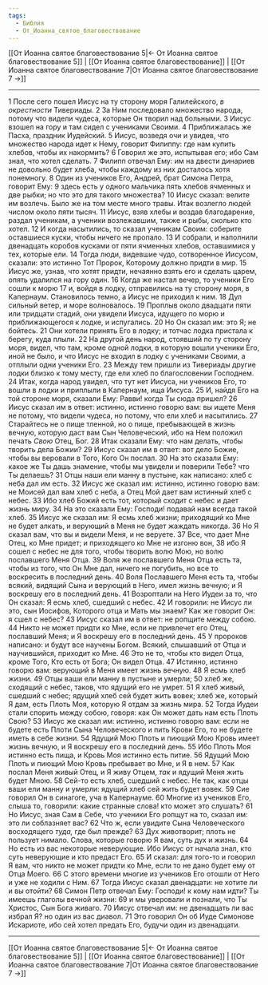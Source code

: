 ```yaml
---
tags:
  - Библия
  - От_Иоанна_святое_благовествование
---
```

[[От Иоанна святое благовествование 5|← От Иоанна святое благовествование 5]] | [[От Иоанна святое благовествование]] | [[От Иоанна святое благовествование 7|От Иоанна святое благовествование 7 →]]

---
1 После сего пошел Иисус на ту сторону моря Галилейского, <I>в</I> <I>окрестности</I> Тивериады.
2 За Ним последовало множество народа, потому что видели чудеса, которые Он творил над больными.
3 Иисус взошел на гору и там сидел с учениками Своими.
4 Приближалась же Пасха, праздник Иудейский.
5 Иисус, возведя очи и увидев, что множество народа идет к Нему, говорит Филиппу: где нам купить хлебов, чтобы их накормить?
6 Говорил же это, испытывая его; ибо Сам знал, что хотел сделать.
7 Филипп отвечал Ему: им на двести динариев не довольно будет хлеба, чтобы каждому из них досталось хотя понемногу.
8 Один из учеников Его, Андрей, брат Симона Петра, говорит Ему:
9 здесь есть у одного мальчика пять хлебов ячменных и две рыбки; но что это для такого множества?
10 Иисус сказал: велите им возлечь. Было же на том месте много травы. Итак возлегло людей числом около пяти тысяч.
11 Иисус, взяв хлебы и воздав благодарение, раздал ученикам, а ученики возлежавшим, также и рыбы, сколько кто хотел.
12 И когда насытились, то сказал ученикам Своим: соберите оставшиеся куски, чтобы ничего не пропало.
13 И собрали, и наполнили двенадцать коробов кусками от пяти ячменных хлебов, оставшимися у тех, которые ели.
14 Тогда люди, видевшие чудо, сотворенное Иисусом, сказали: это истинно Тот Пророк, Которому должно придти в мир.
15 Иисус же, узнав, что хотят придти, нечаянно взять его и сделать царем, опять удалился на гору один.
16 Когда же настал вечер, то ученики Его сошли к морю
17 и, войдя в лодку, отправились на ту сторону моря, в Капернаум. Становилось темно, а Иисус не приходил к ним.
18 Дул сильный ветер, и море волновалось.
19 Проплыв около двадцати пяти или тридцати стадий, они увидели Иисуса, идущего по морю и приближающегося к лодке, и испугались.
20 Но Он сказал им: это Я; не бойтесь.
21 Они хотели принять Его в лодку; и тотчас лодка пристала к берегу, куда плыли.
22 На другой день народ, стоявший по ту сторону моря, видел, что там, кроме одной лодки, в которую вошли ученики Его, иной не было, и что Иисус не входил в лодку с учениками Своими, а отплыли одни ученики Его.
23 Между тем пришли из Тивериады другие лодки близко к тому месту, где ели хлеб по благословении Господнем.
24 Итак, когда народ увидел, что тут нет Иисуса, ни учеников Его, то вошли в лодки и приплыли в Капернаум, ища Иисуса.
25 И, найдя Его на той стороне моря, сказали Ему: Равви! когда Ты сюда пришел?
26 Иисус сказал им в ответ: истинно, истинно говорю вам: вы ищете Меня не потому, что видели чудеса, но потому, что ели хлеб и насытились.
27 Старайтесь не о пище тленной, но о пище, пребывающей в жизнь вечную, которую даст вам Сын Человеческий, ибо на Нем положил печать <I>Свою</I> Отец, Бог.
28 Итак сказали Ему: что нам делать, чтобы творить дела Божии?
29 Иисус сказал им в ответ: вот дело Божие, чтобы вы веровали в Того, Кого Он послал.
30 На это сказали Ему: какое же Ты дашь знамение, чтобы мы увидели и поверили Тебе? что Ты делаешь?
31 Отцы наши ели манну в пустыне, как написано: хлеб с неба дал им есть.
32 Иисус же сказал им: истинно, истинно говорю вам: не Моисей дал вам хлеб с неба, а Отец Мой дает вам истинный хлеб с небес.
33 Ибо хлеб Божий есть тот, который сходит с небес и дает жизнь миру.
34 На это сказали Ему: Господи! подавай нам всегда такой хлеб.
35 Иисус же сказал им: Я есмь хлеб жизни; приходящий ко Мне не будет алкать, и верующий в Меня не будет жаждать никогда.
36 Но Я сказал вам, что вы и видели Меня, и не веруете.
37 Все, что дает Мне Отец, ко Мне придет; и приходящего ко Мне не изгоню вон,
38 ибо Я сошел с небес не для того, чтобы творить волю Мою, но волю пославшего Меня Отца.
39 Воля же пославшего Меня Отца есть та, чтобы из того, что Он Мне дал, ничего не погубить, но все то воскресить в последний день.
40 Воля Пославшего Меня есть та, чтобы всякий, видящий Сына и верующий в Него, имел жизнь вечную; и Я воскрешу его в последний день.
41 Возроптали на Него Иудеи за то, что Он сказал: Я есмь хлеб, сшедший с небес.
42 И говорили: не Иисус ли это, сын Иосифов, Которого отца и Мать мы знаем? Как же говорит Он: я сшел с небес?
43 Иисус сказал им в ответ: не ропщите между собою.
44 Никто не может придти ко Мне, если не привлечет его Отец, пославший Меня; и Я воскрешу его в последний день.
45 У пророков написано: и будут все научены Богом. Всякий, слышавший от Отца и научившийся, приходит ко Мне.
46 Это не то, чтобы кто видел Отца, кроме Того, Кто есть от Бога; Он видел Отца.
47 Истинно, истинно говорю вам: верующий в Меня имеет жизнь вечную.
48 Я есмь хлеб жизни.
49 Отцы ваши ели манну в пустыне и умерли;
50 хлеб же, сходящий с небес, таков, что ядущий его не умрет.
51 Я хлеб живый, сшедший с небес; ядущий хлеб сей будет жить вовек; хлеб же, который Я дам, есть Плоть Моя, которую Я отдам за жизнь мира.
52 Тогда Иудеи стали спорить между собою, говоря: как Он может дать нам есть Плоть Свою?
53 Иисус же сказал им: истинно, истинно говорю вам: если не будете есть Плоти Сына Человеческого и пить Крови Его, то не будете иметь в себе жизни.
54 Ядущий Мою Плоть и пиющий Мою Кровь имеет жизнь вечную, и Я воскрешу его в последний день.
55 Ибо Плоть Моя истинно есть пища, и Кровь Моя истинно есть питие.
56 Ядущий Мою Плоть и пиющий Мою Кровь пребывает во Мне, и Я в нем.
57 Как послал Меня живый Отец, и Я живу Отцем, <I>так</I> и ядущий Меня жить будет Мною.
58 Сей-то есть хлеб, сшедший с небес. Не так, как отцы ваши ели манну и умерли: ядущий хлеб сей жить будет вовек.
59 Сие говорил Он в синагоге, уча в Капернауме.
60 Многие из учеников Его, слыша то, говорили: какие странные слова! кто может это слушать?
61 Но Иисус, зная Сам в Себе, что ученики Его ропщут на то, сказал им: это ли соблазняет вас?
62 Что ж, если увидите Сына Человеческого восходящего <I>туда,</I> где был прежде?
63 Дух животворит; плоть не пользует нимало. Слова, которые говорю Я вам, суть дух и жизнь.
64 Но есть из вас некоторые неверующие. Ибо Иисус от начала знал, кто суть неверующие и кто предаст Его.
65 И сказал: для того-то и говорил Я вам, что никто не может придти ко Мне, если то не дано будет ему от Отца Моего.
66 С этого времени многие из учеников Его отошли от Него и уже не ходили с Ним.
67 Тогда Иисус сказал двенадцати: не хотите ли и вы отойти?
68 Симон Петр отвечал Ему: Господи! к кому нам идти? Ты имеешь глаголы вечной жизни:
69 и мы уверовали и познали, что Ты Христос, Сын Бога живаго.
70 Иисус отвечал им: не двенадцать ли вас избрал Я? но один из вас диавол.
71 Это говорил Он об Иуде Симонове Искариоте, ибо сей хотел предать Его, будучи один из двенадцати.

---
[[От Иоанна святое благовествование 5|← От Иоанна святое благовествование 5]] | [[От Иоанна святое благовествование]] | [[От Иоанна святое благовествование 7|От Иоанна святое благовествование 7 →]]